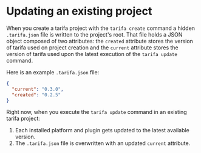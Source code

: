 # Updating an existing project

When you create a tarifa project with the `tarifa create` command a hidden `.tarifa.json` file is written to the project's root. That file holds a JSON object composed of two attributes: the `created` attribute stores the version of tarifa used on project creation and the `current` attribute stores the version of tarifa used upon the latest execution of the `tarifa update` command.

Here is an example `.tarifa.json` file:
```json
{
  "current": "0.3.0",
  "created": "0.2.5"
}
```

Right now, when you execute the `tarifa update` command in an existing tarifa project:
1. Each installed platform and plugin gets updated to the latest available version.
2. The `.tarifa.json` file is overwritten with an updated `current` attribute.
